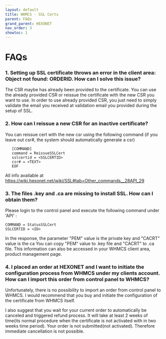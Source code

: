 ```yaml
---
layout: default
title: WHMCS - SSL Certs
parent: FAQs
grand_parent: HEXONET
nav_order: 3
showtoc: 1
---
```


# FAQs

### 1. Setting up SSL certificate throws an error in the client area: Object not found: ORDERID. How can I solve this issue?

The CSR maybe has already been provided to the certificate. You can use the already provided CSR or reissue the certificate with the new CSR you want to use.
In order to use already provided CSR, you just need to simply validate the email you received at validation email you provided during the setup of SSL.

### 2. How can I reissue a new CSR for an inactive certificate?

You can reissue cert with the new csr using the following command (if you leave out csr#, the system should automatically generate a csr)

       [COMMAND]
       command = ReissueSSLCert
       sslcertid = <SSLCERTID>
       csr# = <TEXT>
       EOF

All info available at https://wiki.hexonet.net/wiki/SSL#tab=Other_commands__28API_29


### 3. The files .key and .ca are missing to install SSL. How can I obtain them?

Please login to the control panel and execute the following command under 'API' :
 
    COMMAND = StatusSSLCert
    SSLCERTID = <ID>

In the response, the parameter "PEM" value is the private key and "CACRT" value is the ca
You can copy "PEM" value to .key file and "CACRT" to .ca file.
This information can also be accessed in your WHMCS client area, product management page.

### 4. I placed an order at HEXONET and I want to initiate the configuration process from WHMCS under my clients account. How can I import this order from control panel to WHMCS?

Unfortunately, there is no possibility to import an order from control panel to WHMCS.
I would recommend that you buy and initiate the configuration of the certificate from WHMCS itself.

I also suggest that you wait for your current order to automatically be canceled and triggered refund process. It will take at least 2 weeks of time(its normal procedure when the certificate is not activated with in two weeks time period). Your order is not submitted(not activated). Therefore immediate cancellation is not possible.


